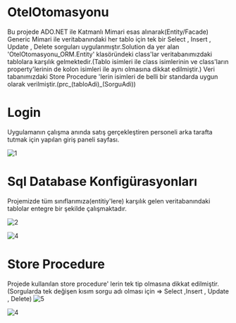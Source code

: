 # OtelOtomasyonu

Bu projede ADO.NET ile Katmanlı Mimari esas alınarak(Entity/Facade) Generic Mimari ile veritabanındaki her tablo için tek bir Select , Insert , Update , Delete sorguları uygulanmıştır.Solution da yer alan 'OtelOtomasyonu_ORM.Entity' klasöründeki class'lar veritabanımızdaki tablolara karşılık gelmektedir.(Tablo isimleri ile class isimlerinin ve class'ların property'lerinin de kolon isimleri ile aynı olmasına dikkat edilmiştir.) Veri tabanımızdaki Store Procedure 'lerin isimleri de belli bir standarda uygun olarak verilmiştir.(prc_(tabloAdi)_(SorguAdi))

# Login 

Uygulamanın çalışma anında satış gerçekleştiren personeli arka tarafta tutmak için yapılan giriş paneli sayfası.

![1](https://user-images.githubusercontent.com/94843366/158719108-40b1fb8c-dac7-4ebf-aea0-5f31ac393fc0.png)

# Sql Database Konfigürasyonları

Projemizde tüm sınıflarımıza(entitiy'lere) karşılık gelen veritabanındaki tablolar entegre bir şekilde çalışmaktadır.

![2](https://user-images.githubusercontent.com/94843366/158719128-d76cb805-89ff-405c-864d-c74a8cd3c970.png)


![4](https://user-images.githubusercontent.com/94843366/159604223-86604d8c-ce2b-49ff-b875-257ff1dc1fa3.png)

# Store Procedure

Projede kullanılan store procedure' lerin tek tip olmasına dikkat edilmiştir.(Sorgularda tek değişen kısım sorgu adı olması için => Select ,Insert , Update , Delete)
![5](https://user-images.githubusercontent.com/94843366/159605352-40b0d4d3-f499-4312-bba1-017f9a55c326.png)


![4](https://user-images.githubusercontent.com/94843366/158720271-7399dfe0-56c2-40ff-98c4-a99e188fd512.png)


